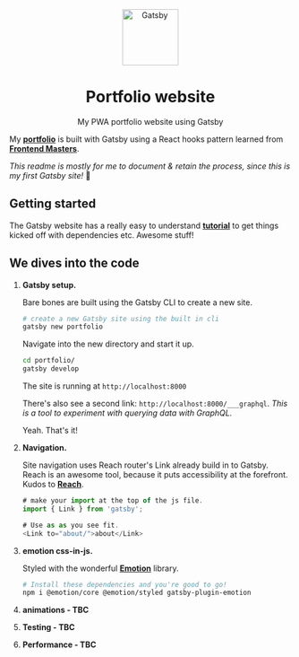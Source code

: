 <div align=center>
<img alt="Gatsby" src="https://res.cloudinary.com/tomhendra/image/upload/v1566377250/portfolio-logo/logo-outlined-rectangle-bg.svg" width="100" />
<h1>Portfolio website</h1>
<p>My PWA portfolio website using Gatsby</p>
</div>

My **[portfolio](https://tomhendra.dev)** is built with Gatsby using a React hooks pattern learned from **[Frontend Masters](https://frontendmasters.com/courses/gatsby/)**.

_This readme is mostly for me to document & retain the process, since this is my first Gatsby site!_ 🚀

## Getting started

The Gatsby website has a really easy to understand **[tutorial](https://www.gatsbyjs.org/tutorial/)** to get things kicked off with dependencies etc. Awesome stuff!

## We dives into the code

1.  **Gatsby setup.**

    Bare bones are built using the Gatsby CLI to create a new site.

    ```sh
    # create a new Gatsby site using the built in cli
    gatsby new portfolio
    ```

    Navigate into the new directory and start it up.

    ```sh
    cd portfolio/
    gatsby develop
    ```

    The site is running at `http://localhost:8000`

    There's also see a second link: `http://localhost:8000/___graphql`.
    _This is a tool to experiment with querying data with GraphQL._

    Yeah. That's it!

2.  **Navigation.**

    Site navigation uses Reach router's Link already build in to Gatsby. Reach is an awesome tool, because it puts accessibility at the forefront. Kudos to **[Reach](https://reach.tech/router)**.

    ```javascript
    # make your import at the top of the js file.
    import { Link } from 'gatsby';
    ```

    ```javascript
    # Use as as you see fit.
    <Link to="about/">about</Link>
    ```

3.  **emotion css-in-js.**

    Styled with the wonderful **[Emotion](https://emotion.sh/docs/introduction)** library.

    ```sh
    # Install these dependencies and you're good to go!
    npm i @emotion/core @emotion/styled gatsby-plugin-emotion
    ```

4) **animations - TBC**

5) **Testing - TBC**

6) **Performance - TBC**
